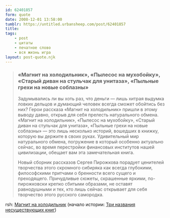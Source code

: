 ```yaml
---
id: 62401857
form: quote
date: 2008-12-01 13:58:00
tumblr: https://untitled.urbansheep.com/post/62401857
title: 
tags:
    - post
    - цитаты
    - печатное слово
    - вся жизнь игра
layout: post-quote.njk
---
```


<blockquote>
<h3>«Магнит на холодильник», «Пылесос на мухобойку», «Старый диван на стульчак для унитаза», «Пыльные грехи на новые соблазны»</h3>

<p>Задумывались ли вы хоть раз, что деньги&nbsp;— лишь хитрая выдумка ловких дельцов и думающий человек всегда сможет обойтись без них? Герои рассказа «Магнит на холодильник» пришли в этому выводу давно, открыв для себя прелесть натурального обмена. «Магнит на холодильник», «Пылесос на мухобойку», «Старый диван на стульчак для унитаза», «Пыльные грехи на новые соблазны»&nbsp;— это лишь несколько историй, вошедших в книжку, которую вы держите в своих руках. Удивительный мир натурального обмена, погружение в который особенно актуально сейчас, во время перестройки финансовых институтов нашей цивилизации, обещает вам эта замечательная книга.</p>

<p>Новый сборник рассказов Сергея Пирожкова порадует ценителей творчества этого скромного сибиряка как всегда глубокими, философскими притчами о бренности всего сущего и преходящего. Причудливые сюжеты, скрашенные яркими, по-пирожковски крепко сбитыми образами, не оставят равнодушными и тех, кто лишь сейчас открывает для себя творчество этого русского самородка.</p>
</blockquote>

rsh: <a href="http://rsh.livejournal.com/366124.html">Магнит на холодильник</a> (начало истории: <a href="http://rsh.livejournal.com/366638.html">Три названия несуществующих книг</a>)
